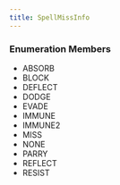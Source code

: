 ```yaml
---
title: SpellMissInfo
---
```






### Enumeration Members
- ABSORB
- BLOCK
- DEFLECT
- DODGE
- EVADE
- IMMUNE
- IMMUNE2
- MISS
- NONE
- PARRY
- REFLECT
- RESIST
